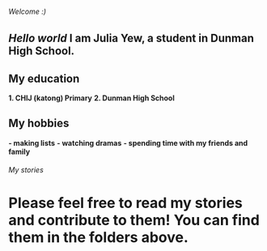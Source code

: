 ###### Welcome :)
## **_Hello world_ I am Julia Yew, a student in Dunman High School.**
## **My education**
**1. CHIJ (katong) Primary**
**2. Dunman High School**

## **My hobbies**
**- making lists**
**- watching dramas**
**- spending time with my friends and family**

###### My stories
# **Please feel free to read my stories and contribute to them! You can find them in the folders above.**
